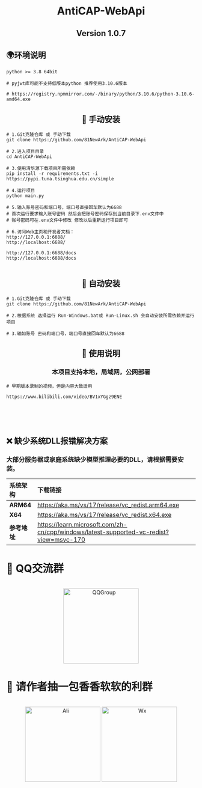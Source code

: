 <div align="center">

# AntiCAP-WebApi

## Version 1.0.7

</div>

## 🌍环境说明
```
python >= 3.8 64bit

# pyjwt库可能不支持低版本python 推荐使用3.10.6版本 

# https://registry.npmmirror.com/-/binary/python/3.10.6/python-3.10.6-amd64.exe

```

<div align="center">

## 📁 手动安装

</div>



```
# 1.Git克隆仓库 或 手动下载
git clone https://github.com/81NewArk/AntiCAP-WebApi

# 2.进入项目目录
cd AntiCAP-WebApi

# 3.使用清华源下载项目所需依赖
pip install -r requirements.txt -i https://pypi.tuna.tsinghua.edu.cn/simple

# 4.运行项目
python main.py

# 5.输入账号密码和端口号，端口号直接回车默认为6688
# 首次运行要求输入账号密码 然后会把账号密码保存到当前目录下.env文件中 
# 账号密码可在.env文件中修改 修改以后重新运行项目即可

# 6.访问Web主页和开发者文档：
http://127.0.0.1:6688/
http://localhost:6688/

http://127.0.0.1:6688/docs
http://localhost:6688/docs


```

<div align="center">

## 🤖 自动安装

</div>

```
# 1.Git克隆仓库 或 手动下载
git clone https://github.com/81NewArk/AntiCAP-WebApi

# 2.根据系统 选择运行 Run-Windows.bat或 Run-Linux.sh 会自动安装所需依赖并运行项目

# 3.输如账号 密码和端口号，端口号直接回车默认为6688

```


<div align="center">

## 📄 使用说明

### 本项目支持本地，局域网，公网部署

</div>

```
# 早期版本录制的视频，但是内容大致适用

https://www.bilibili.com/video/BV1xYGgz9ENE
```


<br>
<br>
<br>


## ❌ 缺少系统DLL报错解决方案

### 大部分服务器或家庭系统缺少模型推理必要的DLL，请根据需要安装。




| 系统架构      | 下载链接 |
|:----------| :--------- | 
| **ARM64** | https://aka.ms/vs/17/release/vc_redist.arm64.exe |
| **X64**   | https://aka.ms/vs/17/release/vc_redist.x64.exe| 
| **参考地址**  | https://learn.microsoft.com/zh-cn/cpp/windows/latest-supported-vc-redist?view=msvc-170| 





# 🐧 QQ交流群

<br>

<div align="center">

<img src="https://free.picui.cn/free/2025/07/04/6867f1907d1a0.png" alt="QQGroup" width="200" height="200">

</div>

# 🚬 请作者抽一包香香软软的利群
<br>

<div align="center">

<img src="https://free.picui.cn/free/2025/07/04/6867efd0bd67e.png" alt="Ali" width="200" height="200">
<img src="https://free.picui.cn/free/2025/07/04/6867efd0d7cbb.png" alt="Wx" width="200" height="200">

</div>




